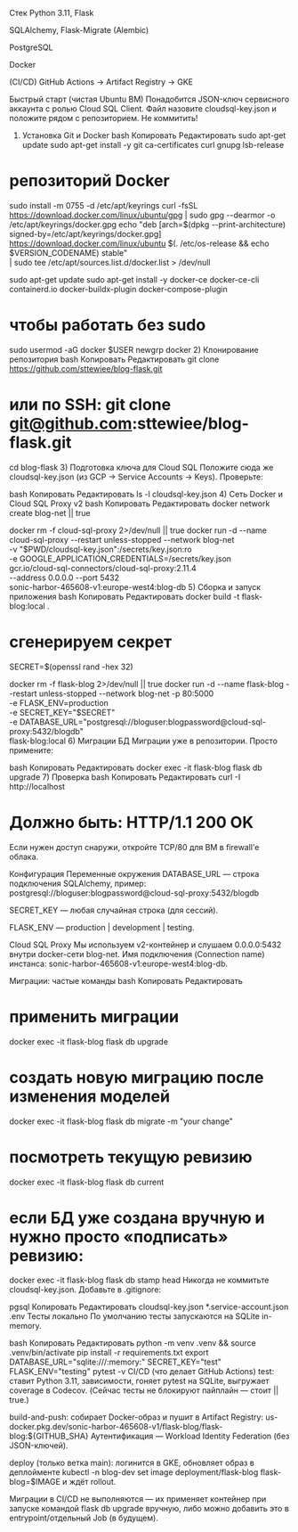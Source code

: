 Стек
Python 3.11, Flask

SQLAlchemy, Flask-Migrate (Alembic)

PostgreSQL

Docker

(CI/CD) GitHub Actions → Artifact Registry → GKE

Быстрый старт (чистая Ubuntu ВМ)
Понадобится JSON-ключ сервисного аккаунта с ролью Cloud SQL Client.
Файл назовите cloudsql-key.json и положите рядом с репозиторием. Не коммитить!

1) Установка Git и Docker
bash
Копировать
Редактировать
sudo apt-get update
sudo apt-get install -y git ca-certificates curl gnupg lsb-release

# репозиторий Docker
sudo install -m 0755 -d /etc/apt/keyrings
curl -fsSL https://download.docker.com/linux/ubuntu/gpg | sudo gpg --dearmor -o /etc/apt/keyrings/docker.gpg
echo "deb [arch=$(dpkg --print-architecture) signed-by=/etc/apt/keyrings/docker.gpg] \
https://download.docker.com/linux/ubuntu $(. /etc/os-release && echo $VERSION_CODENAME) stable" \
| sudo tee /etc/apt/sources.list.d/docker.list > /dev/null

sudo apt-get update
sudo apt-get install -y docker-ce docker-ce-cli containerd.io docker-buildx-plugin docker-compose-plugin

# чтобы работать без sudo
sudo usermod -aG docker $USER
newgrp docker
2) Клонирование репозитория
bash
Копировать
Редактировать
git clone https://github.com/sttewiee/blog-flask.git
# или по SSH: git clone git@github.com:sttewiee/blog-flask.git
cd blog-flask
3) Подготовка ключа для Cloud SQL
Положите сюда же cloudsql-key.json (из GCP → Service Accounts → Keys).
Проверьте:

bash
Копировать
Редактировать
ls -l cloudsql-key.json
4) Сеть Docker и Cloud SQL Proxy v2
bash
Копировать
Редактировать
docker network create blog-net || true

docker rm -f cloud-sql-proxy 2>/dev/null || true
docker run -d --name cloud-sql-proxy --restart unless-stopped --network blog-net \
  -v "$PWD/cloudsql-key.json":/secrets/key.json:ro \
  -e GOOGLE_APPLICATION_CREDENTIALS=/secrets/key.json \
  gcr.io/cloud-sql-connectors/cloud-sql-proxy:2.11.4 \
  --address 0.0.0.0 --port 5432 \
  sonic-harbor-465608-v1:europe-west4:blog-db
5) Сборка и запуск приложения
bash
Копировать
Редактировать
docker build -t flask-blog:local .

# сгенерируем секрет
SECRET=$(openssl rand -hex 32)

docker rm -f flask-blog 2>/dev/null || true
docker run -d --name flask-blog --restart unless-stopped --network blog-net -p 80:5000 \
  -e FLASK_ENV=production \
  -e SECRET_KEY="$SECRET" \
  -e DATABASE_URL="postgresql://bloguser:blogpassword@cloud-sql-proxy:5432/blogdb" \
  flask-blog:local
6) Миграции БД
Миграции уже в репозитории. Просто примените:

bash
Копировать
Редактировать
docker exec -it flask-blog flask db upgrade
7) Проверка
bash
Копировать
Редактировать
curl -I http://localhost
# Должно быть: HTTP/1.1 200 OK
Если нужен доступ снаружи, откройте TCP/80 для ВМ в firewall’е облака.

Конфигурация
Переменные окружения
DATABASE_URL — строка подключения SQLAlchemy, пример:
postgresql://bloguser:blogpassword@cloud-sql-proxy:5432/blogdb

SECRET_KEY — любая случайная строка (для сессий).

FLASK_ENV — production | development | testing.

Cloud SQL Proxy
Мы используем v2-контейнер и слушаем 0.0.0.0:5432 внутри docker-сети blog-net.
Имя подключения (Connection name) инстанса:
sonic-harbor-465608-v1:europe-west4:blog-db.

Миграции: частые команды
bash
Копировать
Редактировать
# применить миграции
docker exec -it flask-blog flask db upgrade

# создать новую миграцию после изменения моделей
docker exec -it flask-blog flask db migrate -m "your change"

# посмотреть текущую ревизию
docker exec -it flask-blog flask db current

# если БД уже создана вручную и нужно просто «подписать» ревизию:
docker exec -it flask-blog flask db stamp head
Никогда не коммитьте cloudsql-key.json. Добавьте в .gitignore:

pgsql
Копировать
Редактировать
cloudsql-key.json
*.service-account.json
.env
Тесты локально
По умолчанию тесты запускаются на SQLite in-memory.

bash
Копировать
Редактировать
python -m venv .venv && source .venv/bin/activate
pip install -r requirements.txt
export DATABASE_URL="sqlite:///:memory:" SECRET_KEY="test" FLASK_ENV="testing"
pytest -v
CI/CD (что делает GitHub Actions)
test: ставит Python 3.11, зависимости, гоняет pytest на SQLite, выгружает coverage в Codecov. (Сейчас тесты не блокируют пайплайн — стоит || true.)

build-and-push: собирает Docker-образ и пушит в Artifact Registry:
us-docker.pkg.dev/sonic-harbor-465608-v1/flask-blog/flask-blog:${GITHUB_SHA}
Аутентификация — Workload Identity Federation (без JSON-ключей).

deploy (только ветка main): логинится в GKE, обновляет образ в деплойменте
kubectl -n blog-dev set image deployment/flask-blog flask-blog=$IMAGE и ждёт rollout.

Миграции в CI/CD не выполняются — их применяет контейнер при запуске командой flask db upgrade вручную, либо можно добавить это в entrypoint/отдельный Job (в будущем).